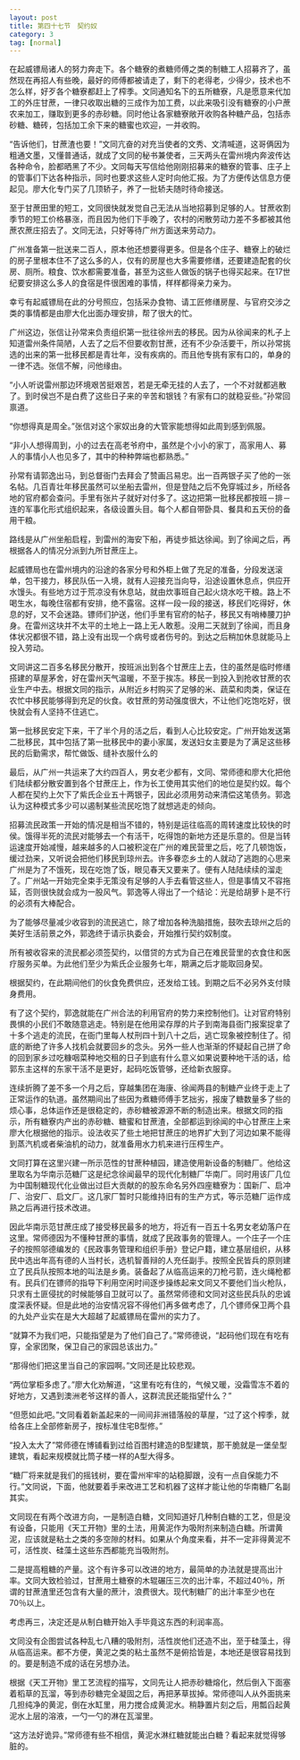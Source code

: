 ```yaml
---
layout: post
title: 第四十七节　契约奴
category: 3
tag: [normal]
---
```


在起威镖局诸人的努力奔走下。各个糖寮的煮糖师傅之类的制糖工人招募齐了，虽然现在再招人有些晚，最好的师傅都被请走了，剩下的老得老，少得少，技术也不怎么样，好歹各个糖寮都赶上了榨季。文同通知名下的五所糖寮，凡是愿意来代加工的外庄甘蔗，一律只收取出糖的三成作为加工费，以此来吸引没有糖寮的小户蔗农来加工，赚取到更多的赤砂糖。同时他让各家糖寮敞开收购各种糖产品，包括赤砂糖、糖砖，包括加工余下来的糖蜜也欢迎，一并收购。

“告诉他们，甘蔗渣也要！”文同亢奋的对充当使者的文秀、文清喊道，这哥俩因为粗通文墨，又懂普通话，就成了文同的秘书兼使者，三天两头在雷州境内奔波传达各种命令，脸都晒黑了不少。文同每天写信给他刚刚招募来的糖寮的管事、庄子上的管事们下达各种指示，同时也要求这些人定时向他汇报。为了方便传达信息方便起见。廖大化专门买了几顶轿子，养了一批轿夫随时待命接送。

至于甘蔗田里的短工，文同很快就发觉自己无法从当地招募到足够的人。甘蔗收割季节的短工价格暴涨，而且因为他们下手晚了，农村的闲散劳动力差不多都被其他蔗农蔗庄招去了。文同无法，只好等待广州方面送来劳动力。

广州准备第一批送来二百人，原本他还想要得更多。但是各个庄子、糖寮上的破烂的房子里根本住不了这么多的人，仅有的房屋也大多需要修缮，还要建造配套的伙房、厕所。粮食、饮水都需要准备，甚至为这些人做饭的锅子也得买起来。在17世纪要安排这么多人的食宿是件很困难的事情，样样都得亲力亲为。

幸亏有起威镖局在此的分号照应，包括采办食物、请工匠修缮房屋、与官府交涉之类的事情都是由廖大化出面办理安排，帮了很大的忙。

广州这边，张信让孙常来负责组织第一批往徐州去的移民。因为从徐闻来的札子上知道雷州条件简陋，人去了之后不但要收割甘蔗，还有不少杂活要干，所以孙常挑选的出来的第一批移民都是青壮年，没有疾病的。而且他专挑有家有口的，单身的一律不选。张信不解，问他缘由。

“小人听说雷州那边环境艰苦挺艰苦，若是无牵无挂的人去了，一个不对就都逃散了。到时侯岂不是白费了这些日子来的辛苦和银钱？有家有口的就稳妥些。”孙常回禀道。

“你想得真是周全。”张信对这个家奴出身的大管家能想得如此周到感到佩服。

“非小人想得周到，小的过去在高老爷府中，虽然是个小小的家丁，高家用人、募人的事情小人也见多了，其中的种种弊端也都熟悉。”

孙常有请郭逸出马，到总督衙门去拜会了赞画吕易忠。出一百两银子买了他的一张名帖。几百青壮年移民虽然可以坐船去雷州，但是登陆之后不免穿城过乡，所经各地的官府都会查问。手里有张片子就好对付多了。这边把第一批移民都按班－排－连的军事化形式组织起来，各级设置头目。每个人都自带卧具、餐具和五天份的备用干粮。

路线是从广州坐船启程，到雷州的海安下船，再徒步抵达徐闻。到了徐闻之后，再根据各人的情况分派到九所甘蔗庄上。

起威镖局也在雷州境内的沿途的各家分号和外柜上做了充足的准备，分段发送滚单，包干接力，移民队伍一入境，就有人迎接充当向导，沿途设置休息点，供应开水馒头。有些地方过于荒凉没有休息站，就由炊事班自己起火烧水吃干粮。路上不喝生水，每晚住宿都有安排，绝不露宿。这样一段一段的接送，移民们吃得好，休息的好，又不会迷路。镖师们护送，他们手里有官府的帖子，移民又有哨棒腰刀护身。在雷州这块并不太平的土地上一路上无人敢惹。没用二天就到了徐闻，而且身体状况都很不错，路上没有出现一个病号或者伤号的。到达之后稍加休息就能马上投入劳动。

文同讲这二百多名移民分散开，按班派出到各个甘蔗庄上去，住的虽然是临时修缮搭建的草屋茅舍，好在雷州天气温暖，不至于挨冻。移民一到投入到抢收甘蔗的农业生产中去。根据文同的指示，从附近乡村购买了足够的米、蔬菜和肉类，保证在农忙中移民能够得到充足的伙食。收甘蔗的劳动强度很大，不让他们吃饱吃好，很快就会有人坚持不住逃亡。

第一批移民安定下来，干了半个月的活之后，看到人心比较安定。广州开始发送第二批移民，其中包括了第一批移民中的妻小家属，发送妇女主要是为了满足这些移民的后勤需求，帮忙做饭、缝补衣服什么的

最后，从广州一共运来了大约四百人，男女老少都有，文同、常师德和廖大化把他们陆续都分散安置到各个甘蔗庄上，作为长工使用其实他们的地位是契约奴。每个人都在契约上欠下了紫氏企业五十两银子，因此必须用劳动来清偿这笔债务。郭逸认为这种模式多少可以遏制某些流民吃饱了就想逃走的倾向。

招募流民政策一开始的情况是相当不错的，特别是运往临高的周转速度比较快的时侯。饿得半死的流民对能够去一个有活干，吃得饱的新地方还是乐意的。但是当转运速度开始减慢，越来越多的人口被积淀在广州的难民营里之后，吃了几顿饱饭，缓过劲来，又听说会把他们移民到琼州去。许多眷恋乡土的人就动了逃跑的心思来广州是为了不饿死，现在吃饱了饭，眼见春天又要来了。便有人陆陆续续的溜走了。广州站一开始完全束手无策没有足够的人手去看管这些人，但是事情又不容拖延，否则很快就会成为一股风气。郭逸等人得出了一个结论：光是给胡萝卜是不行的必须有大棒配合。

为了能够尽量减少收容到的流民逃亡，除了增加各种洗脑措施，鼓吹去琼州之后的美好生活前景之外，郭逸终于请示执委会，开始推行契约奴制度。

所有被收容来的流民都必须签契约，以借贷的方式为自己在难民营里的衣食住和医疗服务买单。为此他们至少为紫氏企业服务七年，期满之后才能取回身契。

根据契约，在此期间他们的伙食免费供应，还发给工钱。到期之后不必另外支付赎身费用。

有了这个契约，郭逸就能在广州合法的利用官府的势力来控制他们。让对官府特别畏惧的小民们不敢随意逃走。特别是在他用梁存厚的片子到南海县衙门报案捉拿了十多个逃走的流民，在衙门里每人杖刑四十到八十之后，逃亡现象被控制住了。彻底的断绝了许多人找机会就要回乡的念头。另外一些人也渐渐的怀疑起自己拼了命的回到家乡过吃糠咽菜种地交租的日子到底有什么意义如果说要种地干活的话，给郭东主这样的东家干活不是更好，起码吃饭管够，还给新衣服穿。

连续折腾了差不多一个月之后，穿越集团在海康、徐闻两县的制糖产业终于走上了正常运作的轨道。虽然期间出了些因为煮糖师傅手艺拙劣，报废了糖数量多了些的烦心事，总体运作还是很稳定的，赤砂糖被源源不断的制造出来。根据文同的指示，所有糖寮内产出的赤砂糖、糖蜜和甘蔗渣，全部都运到徐闻的中心甘蔗庄上来廖大化根据他的指示。设法收买了些土地把甘蔗庄的地界扩大到了河边如果不能得到蒸汽机或者柴油机的动力，就准备用水力机来进行压榨生产。

文同打算在这里兴建一所示范性的甘蔗种植园，建造使用新设备的制糖厂。他给这里取名为华南示范糖厂这是纪念徐闻最早的现代化制糖厂华南厂。同时用该厂几位为中国制糖现代化业做出过巨大贡献的的股东命名另外四座糖寮为：国新厂、启冲厂、治安厂、启文厂。这几家厂暂时只能维持旧有的生产方式，等示范糖厂运作成熟之后再进行技术改进。

因此华南示范甘蔗庄成了接受移民最多的地方，将近有一百五十名男女老幼落户在这里。常师德因为不懂种甘蔗的事情，就成了民政事务的管理人。一个庄子一个庄子的按照邬德编发的《民政事务管理和组织手册》登记户籍，建立基层组织，从移民中选出年高有德的人当村长，选机智善辩的人充任副手。按照全民皆兵的原则建立了民兵队按照本地的叫法是乡勇。装备起了从临高运来的刀枪弓箭，连火绳枪都有。民兵们在镖师的指导下利用空闲时间逐步操练起来文同又不要他们当火枪队，只求有土匪侵扰的时候能够自卫就可以了。虽然常师德和文同对这些民兵队的忠诚度深表怀疑。但是此地的治安情况容不得他们再多做考虑了，几个镖师保卫两个县的九处产业实在是大大超越了起威镖局在雷州的实力了。

“就算不为我们吧，只能指望是为了他们自己了。”常师德说，“起码他们现在有吃有穿，全家团聚，保卫自己的家园总该出力。”

“那得他们把这里当自己的家园啊。”文同还是比较悲观。

“两位掌柜多虑了。”廖大化劝解道，“这里有吃有住的，气候又暖，没霜雪冻不着的好地方，又遇到澳洲老爷这样的善人，这群流民还能指望什么？”

“但愿如此吧。”文同看着新盖起来的一间间非洲错落般的草屋，“过了这个榨季，就给各庄上全部修新房子，按标准住宅B型修。”

“投入太大了”常师德在博铺看到过给百图村建造的B型建筑，那干脆就是一堡垒型建筑，看起来规模就比筒子楼一样的A型大得多。

“糖厂将来就是我们的摇钱树，要在雷州牢牢的站稳脚跟，没有一点自保能力不行。”文同说，下面，他就要着手来改进工艺和机器了这样才能让他的华南糖厂名副其实。

文同现在有两个改进方向，一是制造白糖，文同知道好几种制白糖的工艺，但是没有设备，只能用《天工开物》里的土法，用黄泥作为吸附剂来制造白糖。所谓黄泥，应该就是粘土之类的多空隙的材料。如果从个角度来看，并不一定非得黄泥不可，活性炭、硅藻土这些东西都能充当吸附剂。

二是提高粗糖的产量。这个有许多可以改进的地方，最简单的办法就是提高出汁率。文同大致检验过，甘蔗用土糖寮的木辊碾压三次的出汁率，不超过40％，所谓的甘蔗渣里还包含有大量的蔗汁，浪费很大。现代制糖厂的出汁率至少也在70％以上。

考虑再三，决定还是从制白糖开始入手毕竟这东西的利润率高。

文同没有企图尝试各种乱七八糟的吸附剂，活性炭他们还造不出，至于硅藻土，得从临高运来。都不方便，黄泥之类的粘土虽然不是俯拾皆是，本地还是很容易找到的。要是制造不成的话在另想办法。

根据《天工开物》里工艺流程的描写，文同先让人把赤砂糖熔化，然后倒入下面塞着稻草的瓦溜，等到赤砂糖完全凝固之后，再把茅草拔掉。常师德叫人从外面挑来几担纯净的黄泥，倒在水缸里，用力搅合成黄泥水。稍静置片刻之后，用瓢舀起黄泥水上层的溶液，一勺一勺的淋在瓦溜里。

“这方法好诡异。”常师德有些不相信，黄泥水淋红糖就能出白糖？看起来就觉得够脏的。